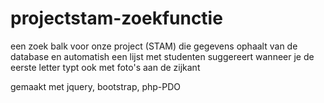 # projectstam-zoekfunctie

een zoek balk voor onze project (STAM) die gegevens ophaalt van de database en automatish een lijst met studenten suggereert wanneer je de eerste letter typt ook met foto's aan de zijkant


gemaakt met jquery, bootstrap, php-PDO  

